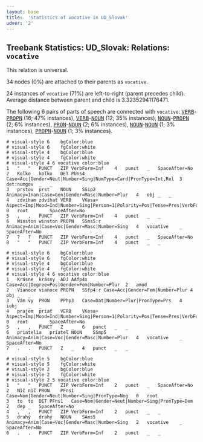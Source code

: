 ```yaml
---
layout: base
title:  'Statistics of vocative in UD_Slovak'
udver: '2'
---
```


## Treebank Statistics: UD_Slovak: Relations: `vocative`

This relation is universal.

34 nodes (0%) are attached to their parents as `vocative`.

24 instances of `vocative` (71%) are left-to-right (parent precedes child).
Average distance between parent and child is 3.32352941176471.

The following 6 pairs of parts of speech are connected with `vocative`: <tt><a href="sk-pos-VERB.html">VERB</a></tt>-<tt><a href="sk-pos-PROPN.html">PROPN</a></tt> (16; 47% instances), <tt><a href="sk-pos-VERB.html">VERB</a></tt>-<tt><a href="sk-pos-NOUN.html">NOUN</a></tt> (12; 35% instances), <tt><a href="sk-pos-NOUN.html">NOUN</a></tt>-<tt><a href="sk-pos-PROPN.html">PROPN</a></tt> (2; 6% instances), <tt><a href="sk-pos-PRON.html">PRON</a></tt>-<tt><a href="sk-pos-NOUN.html">NOUN</a></tt> (2; 6% instances), <tt><a href="sk-pos-NOUN.html">NOUN</a></tt>-<tt><a href="sk-pos-NOUN.html">NOUN</a></tt> (1; 3% instances), <tt><a href="sk-pos-PROPN.html">PROPN</a></tt>-<tt><a href="sk-pos-NOUN.html">NOUN</a></tt> (1; 3% instances).


~~~ conllu
# visual-style 6	bgColor:blue
# visual-style 6	fgColor:white
# visual-style 4	bgColor:blue
# visual-style 4	fgColor:white
# visual-style 4 6 vocative	color:blue
1	"	"	PUNCT	ZIP	VerbForm=Inf	4	punct	_	SpaceAfter=No
2	Koľko	koľko	DET	PUns4	Case=Acc|Gender=Neut|Number=Sing|NumType=Card|PronType=Int,Rel	3	det:numgov	_	_
3	prstov	prst	NOUN	SSip2	Animacy=Inan|Case=Gen|Gender=Masc|Number=Plur	4	obj	_	_
4	zdvíham	zdvíhať	VERB	VKesa+	Aspect=Imp|Mood=Ind|Number=Sing|Person=1|Polarity=Pos|Tense=Pres|VerbForm=Fin	0	root	_	SpaceAfter=No
5	,	,	PUNCT	ZIP	VerbForm=Inf	4	punct	_	_
6	Winston	winston	PROPN	SSms5:r	Animacy=Anim|Case=Voc|Gender=Masc|Number=Sing	4	vocative	_	SpaceAfter=No
7	?	?	PUNCT	ZIP	VerbForm=Inf	4	punct	_	SpaceAfter=No
8	"	"	PUNCT	ZIP	VerbForm=Inf	4	punct	_	_

~~~


~~~ conllu
# visual-style 6	bgColor:blue
# visual-style 6	fgColor:white
# visual-style 4	bgColor:blue
# visual-style 4	fgColor:white
# visual-style 4 6 vocative	color:blue
1	Krásne	krásny	ADJ	AAfp4x	Case=Acc|Degree=Pos|Gender=Fem|Number=Plur	2	amod	_	_
2	Vianoce	vianoce	PROPN	SSfp4:r	Case=Acc|Gender=Fem|Number=Plur	4	obj	_	_
3	Vám	vy	PRON	PPhp3	Case=Dat|Number=Plur|PronType=Prs	4	iobj	_	_
4	prajem	priať	VERB	VKesa+	Aspect=Imp|Mood=Ind|Number=Sing|Person=1|Polarity=Pos|Tense=Pres|VerbForm=Fin	0	root	_	SpaceAfter=No
5	,	,	PUNCT	Z	_	6	punct	_	_
6	priatelia	priateľ	NOUN	SSmp5	Animacy=Anim|Case=Voc|Gender=Masc|Number=Plur	4	vocative	_	SpaceAfter=No
7	.	.	PUNCT	Z	_	4	punct	_	_

~~~


~~~ conllu
# visual-style 5	bgColor:blue
# visual-style 5	fgColor:white
# visual-style 2	bgColor:blue
# visual-style 2	fgColor:white
# visual-style 2 5 vocative	color:blue
1	"	"	PUNCT	ZIP	VerbForm=Inf	2	punct	_	SpaceAfter=No
2	Nič	nič	PRON	PFns1	Case=Nom|Gender=Neut|Number=Sing|PronType=Neg	0	root	_	_
3	to	to	DET	PFns1	Case=Nom|Gender=Neut|Number=Sing|PronType=Dem	2	dep	_	SpaceAfter=No
4	,	,	PUNCT	ZIP	VerbForm=Inf	2	punct	_	_
5	drahý	drahý	NOUN	SAms5	Animacy=Anim|Case=Voc|Gender=Masc|Number=Sing	2	vocative	_	SpaceAfter=No
6	.	.	PUNCT	ZIP	VerbForm=Inf	2	punct	_	_

~~~


